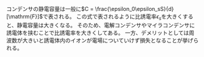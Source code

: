コンデンサの静電容量は一般に$C = \frac{\epsilon_0\epsilon_sS}{d} [\mathrm{F}]$で表される。
この式で表されるように比誘電率$\epsilon_s$を大きくすると、静電容量は大きくなる。
そのため、電解コンデンサやマイラコンデンサに誘電体を挟むことで比誘電率を大きくしてある。
一方、デメリットとしては周波数が大きいと誘電体内のイオンが電場についていけず損失となることが挙げられる。
